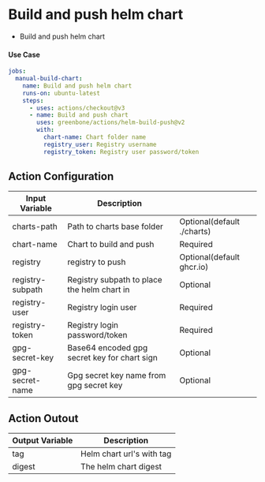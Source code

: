 # Build and push helm chart

- Build and push helm chart

#### Use Case

```yaml
jobs:
  manual-build-chart:
    name: Build and push helm chart
    runs-on: ubuntu-latest
    steps:
      - uses: actions/checkout@v3
      - name: Build and push chart
        uses: greenbone/actions/helm-build-push@v2
        with:
          chart-name: Chart folder name
          registry_user: Registry username
          registry_token: Registry user password/token
```

## Action Configuration

|Input Variable|Description| |
|--------------|-----------|-|
| charts-path | Path to charts base folder | Optional(default ./charts) |
| chart-name | Chart to build and push | Required |
| registry | registry to push | Optional(default ghcr.io) |
| registry-subpath| Registry subpath to place the helm chart in | Optional |
| registry-user | Registry login user | Required |
| registry-token | Registry login password/token | Required |
| gpg-secret-key | Base64 encoded gpg secret key for chart sign | Optional |
| gpg-secret-name | Gpg secret key name from gpg secret key | Optional |

## Action Outout

|Output Variable|Description|
|--------------|-----------|
| tag | Helm chart url's with tag |
| digest | The helm chart digest |
